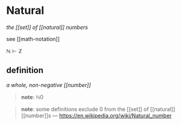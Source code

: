 # Natural

_the [[set]] of [[natural]] numbers_

see [[math-notation]]

$\mathbb N \vdash \mathbb Z$

## definition

_a whole, non-negative [[number]]_

> **note**: $\mathbb N 0$

> **note**: some definitions exclude $0$ from the [[set]] of [[natural]] [[number]]s &mdash; <https://en.wikipedia.org/wiki/Natural_number>
